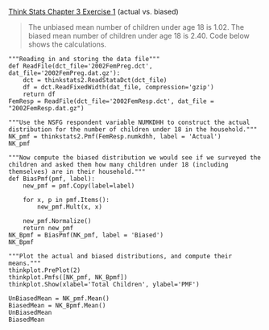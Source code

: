 [Think Stats Chapter 3 Exercise 1](http://greenteapress.com/thinkstats2/html/thinkstats2004.html#toc31) (actual vs. biased)

> The unbiased mean number of children under age 18 is 1.02. The biased mean number of children under age 18 is 2.40. 
> Code below shows the calculations. 

```
"""Reading in and storing the data file"""
def ReadFile(dct_file='2002FemPreg.dct', dat_file='2002FemPreg.dat.gz'):
    dct = thinkstats2.ReadStataDct(dct_file)
    df = dct.ReadFixedWidth(dat_file, compression='gzip')
    return df
FemResp = ReadFile(dct_file='2002FemResp.dct', dat_file = "2002FemResp.dat.gz")

"""Use the NSFG respondent variable NUMKDHH to construct the actual distribution for the number of children under 18 in the household."""
NK_pmf = thinkstats2.Pmf(FemResp.numkdhh, label = 'Actual')
NK_pmf

"""Now compute the biased distribution we would see if we surveyed the children and asked them how many children under 18 (including themselves) are in their household."""
def BiasPmf(pmf, label):
    new_pmf = pmf.Copy(label=label)

    for x, p in pmf.Items():
        new_pmf.Mult(x, x)
        
    new_pmf.Normalize()
    return new_pmf
NK_Bpmf = BiasPmf(NK_pmf, label = 'Biased')
NK_Bpmf

"""Plot the actual and biased distributions, and compute their means."""
thinkplot.PrePlot(2)
thinkplot.Pmfs([NK_pmf, NK_Bpmf])
thinkplot.Show(xlabel='Total Children', ylabel='PMF')

UnBiasedMean = NK_pmf.Mean()
BiasedMean = NK_Bpmf.Mean()
UnBiasedMean
BiasedMean

```
